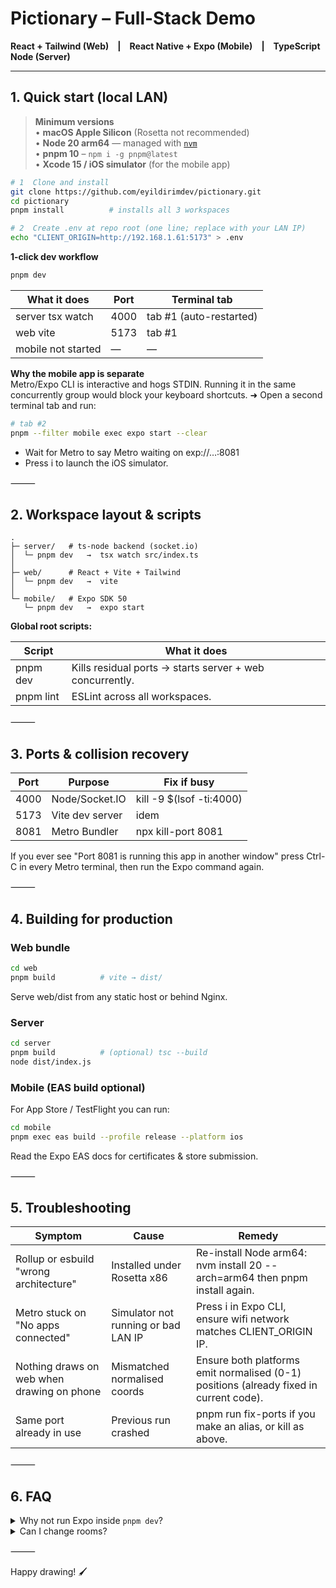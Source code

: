 # Pictionary – Full-Stack Demo  
**React + Tailwind (Web) | React Native + Expo (Mobile) | TypeScript Node (Server)**  

---

## 1. Quick start (local LAN)

> **Minimum versions**  
> • **macOS Apple Silicon** (Rosetta not recommended)  
> • **Node 20 arm64** — managed with [`nvm`](https://github.com/nvm-sh/nvm)  
> • **pnpm 10** – `npm i -g pnpm@latest`  
> • **Xcode 15 / iOS simulator** (for the mobile app)  

```bash
# 1  Clone and install
git clone https://github.com/eyildirimdev/pictionary.git
cd pictionary
pnpm install          # installs all 3 workspaces

# 2  Create .env at repo root (one line; replace with your LAN IP)
echo "CLIENT_ORIGIN=http://192.168.1.61:5173" > .env
```

**1-click dev workflow**

```bash
pnpm dev
```

| What it does         | Port | Terminal tab         |
|---------------------|------|----------------------|
| server   tsx watch  | 4000 | tab #1 (auto-restarted) |
| web      vite       | 5173 | tab #1               |
| mobile   not started| —    | —                    |

**Why the mobile app is separate**  
Metro/Expo CLI is interactive and hogs STDIN. Running it in the same concurrently group would block your keyboard shortcuts.
➜ Open a second terminal tab and run:

```bash
# tab #2
pnpm --filter mobile exec expo start --clear
```

- Wait for Metro to say Metro waiting on exp://…:8081
- Press i to launch the iOS simulator.

⸻

## 2. Workspace layout & scripts

```
.
├─ server/   # ts-node backend (socket.io)
│  └─ pnpm dev   →  tsx watch src/index.ts
│
├─ web/      # React + Vite + Tailwind
│  └─ pnpm dev   →  vite
│
└─ mobile/   # Expo SDK 50
   └─ pnpm dev   →  expo start
```

**Global root scripts:**

| Script      | What it does                                      |
|-------------|---------------------------------------------------|
| pnpm dev    | Kills residual ports → starts server + web concurrently. |
| pnpm lint   | ESLint across all workspaces.                     |

⸻

## 3. Ports & collision recovery

| Port | Purpose         | Fix if busy                        |
|------|----------------|------------------------------------|
| 4000 | Node/Socket.IO | kill -9 $(lsof -ti:4000)            |
| 5173 | Vite dev server| idem                               |
| 8081 | Metro Bundler  | npx kill-port 8081                  |

If you ever see "Port 8081 is running this app in another window"
press Ctrl-C in every Metro terminal, then run the Expo command again.

⸻

## 4. Building for production

### Web bundle

```bash
cd web
pnpm build          # vite → dist/
```

Serve web/dist from any static host or behind Nginx.

### Server

```bash
cd server
pnpm build          # (optional) tsc --build
node dist/index.js
```

### Mobile (EAS build optional)

For App Store / TestFlight you can run:

```bash
cd mobile
pnpm exec eas build --profile release --platform ios
```

Read the Expo EAS docs for certificates & store submission.

⸻

## 5. Troubleshooting

| Symptom                                 | Cause                        | Remedy                                                                 |
|-----------------------------------------|------------------------------|------------------------------------------------------------------------|
| Rollup or esbuild "wrong architecture"  | Installed under Rosetta x86  | Re-install Node arm64: nvm install 20 --arch=arm64 then pnpm install again. |
| Metro stuck on "No apps connected"      | Simulator not running or bad LAN IP | Press i in Expo CLI, ensure wifi network matches CLIENT_ORIGIN IP.     |
| Nothing draws on web when drawing on phone | Mismatched normalised coords | Ensure both platforms emit normalised (0-1) positions (already fixed in current code). |
| Same port already in use                | Previous run crashed         | pnpm run fix-ports if you make an alias, or kill as above.              |

⸻

## 6. FAQ

<details>
<summary>Why not run Expo inside <code>pnpm dev</code>?</summary>

expo start wants to read key-press shortcuts. If it shares STDIN with
concurrently it can freeze or swallow logs.
Running it in its own tab keeps shortcuts like r (reload) or m
(menu) working.

</details>

<details>
<summary>Can I change rooms?</summary>

Edit roomId in both web/src/App.tsx and mobile/App.tsx or read
it from URL / deep link.

</details>

⸻

Happy drawing! 🖌️
